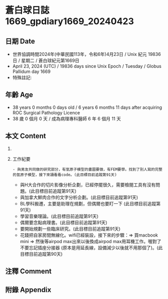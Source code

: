 [_metadata_:encoding]: - "utf-8"
[_metadata_:language]: - "zh-Hant-TW"
[_metadata_:fileformat]: - "markdown"
[_metadata_:MIME_type]: - "text/plain"
[_metadata_:markdown_version]: - "commonmark version 0.30"
[_metadata_:markdown_spec]: - "https://spec.commonmark.org/0.30/"

# 蒼白球日誌1669_gpdiary1669_20240423 #

## 日期 Date ##

* 世界協調時間2024年(中華民國113年，令和6年)4月23日 / Unix 紀元 19836 日 / 星期二 / 蒼白球紀元第1669日
* April 23, 2024 (UTC) / 19836 days since Unix Epoch / Tuesday / Globus Pallidum day 1669
* 特殊註記:

## 年齡 Age ##

* 38 years 0 months 0 days old / 6 years 6 months 11 days after acquiring ROC Surgical Pathology Licence
* 38 歲 0 個月 0 天 / 成為病理專科醫師 6 年 6 個月 11 天

## 本文 Content ##

1. 

    
2. 工作紀要

       - 與男友共同做的研究部分，有氫原子模型的畫圖要做，有FEM要學。找到了別人寫的完整的氫原子模型，接下來讀看看code。(此目標目前追蹤第91天)
   - 與H大合作的切片影像分析企劃，已經停擺很久，需要檢閱工具有沒有問題。(此目標目前追蹤第91天)
   - 與加拿大鮮肉合作的文字分析企劃。(此目標目前追蹤第91天)
   - BL學科搬遷，主要是助理在規劃，但偶爾也要盯一下 (此目標目前追蹤第91天)
   - 學習音樂理論。(此目標目前追蹤第91天)
   - 偶爾要念點病理書。(此目標目前追蹤第91天)
   - 要開始規劃一些臨床研究。(此目標目前追蹤第91天)
   - 花錢把自家房間無線化。wifi已經裝設，接下來的步驟：=> 買macbook mini => 然後等airpod max出來以後換成airpod max用耳機工作。喔對了不要忘記插座分接器 (原本是用延長線，設備減少以後就不用那個了)。(此目標目前追蹤第90天)


## 注釋 Comment ##


## 附錄 Appendix ##

